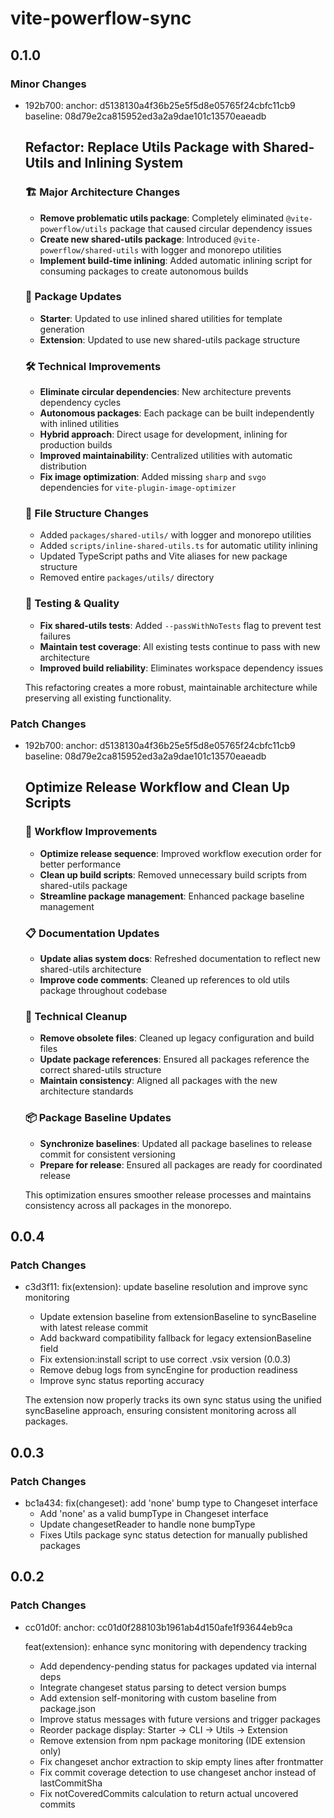 # vite-powerflow-sync

## 0.1.0

### Minor Changes

- 192b700: anchor: d5138130a4f36b25e5f5d8e05765f24cbfc11cb9
  baseline: 08d79e2ca815952ed3a2a9dae101c13570eaeadb

  ## Refactor: Replace Utils Package with Shared-Utils and Inlining System

  ### 🏗️ Major Architecture Changes
  - **Remove problematic utils package**: Completely eliminated `@vite-powerflow/utils` package that caused circular dependency issues
  - **Create new shared-utils package**: Introduced `@vite-powerflow/shared-utils` with logger and monorepo utilities
  - **Implement build-time inlining**: Added automatic inlining script for consuming packages to create autonomous builds

  ### 🔄 Package Updates
  - **Starter**: Updated to use inlined shared utilities for template generation
  - **Extension**: Updated to use new shared-utils package structure

  ### 🛠️ Technical Improvements
  - **Eliminate circular dependencies**: New architecture prevents dependency cycles
  - **Autonomous packages**: Each package can be built independently with inlined utilities
  - **Hybrid approach**: Direct usage for development, inlining for production builds
  - **Improved maintainability**: Centralized utilities with automatic distribution
  - **Fix image optimization**: Added missing `sharp` and `svgo` dependencies for `vite-plugin-image-optimizer`

  ### 📁 File Structure Changes
  - Added `packages/shared-utils/` with logger and monorepo utilities
  - Added `scripts/inline-shared-utils.ts` for automatic utility inlining
  - Updated TypeScript paths and Vite aliases for new package structure
  - Removed entire `packages/utils/` directory

  ### 🧪 Testing & Quality
  - **Fix shared-utils tests**: Added `--passWithNoTests` flag to prevent test failures
  - **Maintain test coverage**: All existing tests continue to pass with new architecture
  - **Improved build reliability**: Eliminates workspace dependency issues

  This refactoring creates a more robust, maintainable architecture while preserving all existing functionality.

### Patch Changes

- 192b700: anchor: d5138130a4f36b25e5f5d8e05765f24cbfc11cb9
  baseline: 08d79e2ca815952ed3a2a9dae101c13570eaeadb

  ## Optimize Release Workflow and Clean Up Scripts

  ### 🚀 Workflow Improvements
  - **Optimize release sequence**: Improved workflow execution order for better performance
  - **Clean up build scripts**: Removed unnecessary build scripts from shared-utils package
  - **Streamline package management**: Enhanced package baseline management

  ### 📋 Documentation Updates
  - **Update alias system docs**: Refreshed documentation to reflect new shared-utils architecture
  - **Improve code comments**: Cleaned up references to old utils package throughout codebase

  ### 🔧 Technical Cleanup
  - **Remove obsolete files**: Cleaned up legacy configuration and build files
  - **Update package references**: Ensured all packages reference the correct shared-utils structure
  - **Maintain consistency**: Aligned all packages with the new architecture standards

  ### 📦 Package Baseline Updates
  - **Synchronize baselines**: Updated all package baselines to release commit for consistent versioning
  - **Prepare for release**: Ensured all packages are ready for coordinated release

  This optimization ensures smoother release processes and maintains consistency across all packages in the monorepo.

## 0.0.4

### Patch Changes

- c3d3f11: fix(extension): update baseline resolution and improve sync monitoring
  - Update extension baseline from extensionBaseline to syncBaseline with latest release commit
  - Add backward compatibility fallback for legacy extensionBaseline field
  - Fix extension:install script to use correct .vsix version (0.0.3)
  - Remove debug logs from syncEngine for production readiness
  - Improve sync status reporting accuracy

  The extension now properly tracks its own sync status using the unified
  syncBaseline approach, ensuring consistent monitoring across all packages.

## 0.0.3

### Patch Changes

- bc1a434: fix(changeset): add 'none' bump type to Changeset interface
  - Add 'none' as a valid bumpType in Changeset interface
  - Update changesetReader to handle none bumpType
  - Fixes Utils package sync status detection for manually published packages

## 0.0.2

### Patch Changes

- cc01d0f: anchor: cc01d0f288103b1961ab4d150afe1f93644eb9ca

  feat(extension): enhance sync monitoring with dependency tracking
  - Add dependency-pending status for packages updated via internal deps
  - Integrate changeset status parsing to detect version bumps
  - Add extension self-monitoring with custom baseline from package.json
  - Improve status messages with future versions and trigger packages
  - Reorder package display: Starter → CLI → Utils → Extension
  - Remove extension from npm package monitoring (IDE extension only)
  - Fix changeset anchor extraction to skip empty lines after frontmatter
  - Fix commit coverage detection to use changeset anchor instead of lastCommitSha
  - Fix notCoveredCommits calculation to return actual uncovered commits
